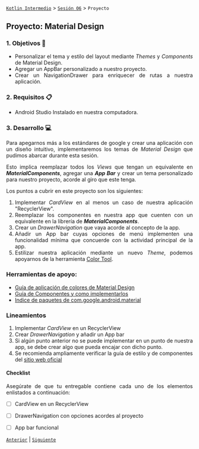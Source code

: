[`Kotlin Intermedio`](../../Readme.md) > [`Sesión 06`](../Readme.md) > `Proyecto`

## Proyecto: Material Design

<div style="text-align: justify;">

### 1. Objetivos :dart:

- Personalizar el tema y estilo del layout mediante _Themes_ y _Components_ de Material Design.
- Agregar un AppBar personalizado a nuestro proyecto.
- Crear un NavigationDrawer para enriquecer de rutas a nuestra aplicación.

### 2. Requisitos :clipboard:

- Android Studio Instalado en nuestra computadora.

### 3. Desarrollo :computer:

Para apegarnos más a los estándares de google y crear una aplicación con un diseño intuitivo, implementaremos los temas de _Material Design_ que pudimos abarcar durante esta sesión.

Esto implica reemplazar todos los _Views_ que tengan un equivalente en ___MaterialComponents___, agregar una ___App Bar___ y crear un tema personalizado para nuestro proyecto, acorde al giro que este tenga.

Los puntos a cubrir en este proyecto son los siguientes:

1. Implementar _CardView_ en al menos un caso de nuestra aplicación "RecyclerView".
2. Reemplazar los componentes en nuestra app que cuenten con un equivalente en la librería de ___MaterialComponents___.
3. Crear un _DrawerNavigation_ que vaya acorde al concepto de la app.
4. Añadir un App bar cuyas opciones de menú implementen una funcionalidad mínima que concuerde con la actividad principal de la app.
5. Estilizar nuestra aplicación mediante un nuevo _Theme_, podemos apoyarnos de la herramienta [Color Tool](https://material.io/resources/color).


### Herramientas de apoyo:

* [Guía de aplicación de colores de Material Design](https://material.io/design/color/applying-color-to-ui.html#usage)
* [Guía de Componentes y como implementarlos](https://material.io/components)
* [Indice de paquetes de com.google.android.material](https://developer.android.com/reference/com/google/android/material/packages)

### Lineamientos

1. Implementar _CardView_ en un RecyclerView
2. Crear _DrawerNavigation_ y añadir un App bar
3. Si algún punto anterior no se puede implementar en un punto de nuestra app, se debe crear algo que pueda encajar con dicho punto.
4. Se recomienda ampliamente verificar la guía de estilo y de componentes del [sitio web oficial](https://material.io/)

#### Checklist

Asegúrate de que tu entregable contiene cada uno de los elementos enlistados a continuación:

- [ ] CardView en un RecyclerView
- [ ] DrawerNavigation con opciones acordes al proyecto
- [ ] App bar funcional


[`Anterior`](../Reto-02/Readme.md) | [`Siguiente`](../../Sesion-07/Readme.md)

</div>
